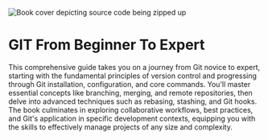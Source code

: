 ![Book cover depicting source code being zipped up](https://github.com/user-attachments/assets/31825c36-88c0-463c-8be9-975d6a8cf944)
# GIT From Beginner To Expert

This comprehensive guide takes you on a journey from Git novice to expert, starting with the fundamental principles of version control and progressing through Git installation, configuration, and core commands. You'll master essential concepts like branching, merging, and remote repositories, then delve into advanced techniques such as rebasing, stashing, and Git hooks. The book culminates in exploring collaborative workflows, best practices, and Git's application in specific development contexts, equipping you with the skills to effectively manage projects of any size and complexity.


